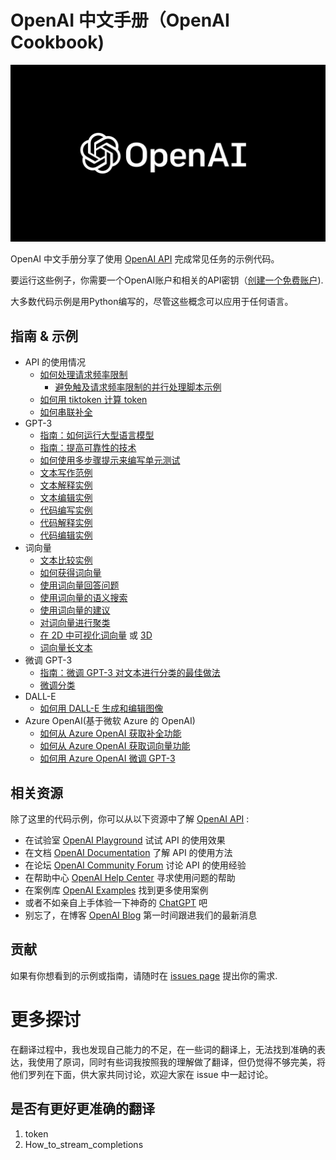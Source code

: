 

# OpenAI 中文手册（OpenAI Cookbook)

![openai-logo](https://raw.githubusercontent.com/imcda/openai-cookbook-zh-cn/main/images/OpenAI_Logo.png)

OpenAI 中文手册分享了使用 [OpenAI API] 完成常见任务的示例代码。

要运行这些例子，你需要一个OpenAI账户和相关的API密钥（[创建一个免费账户][API Signup]).

大多数代码示例是用Python编写的，尽管这些概念可以应用于任何语言。

## 指南 & 示例

* API 的使用情况
  * [如何处理请求频率限制](examples/How_to_handle_rate_limits.ipynb)
    * [避免触及请求频率限制的并行处理脚本示例](examples/api_request_parallel_processor.py)
  * [如何用 tiktoken 计算 token](examples/How_to_count_tokens_with_tiktoken.ipynb)
  * [如何串联补全](examples/How_to_stream_completions.ipynb)
* GPT-3
  * [指南：如何运行大型语言模型](how_to_work_with_large_language_models.md)
  * [指南：提高可靠性的技术](techniques_to_improve_reliability.md)
  * [如何使用多步骤提示来编写单元测试](examples/Unit_test_writing_using_a_multi-step_prompt.ipynb)
  * [文本写作范例](text_writing_examples.md)
  * [文本解释实例](text_explanation_examples.md)
  * [文本编辑实例](text_editing_examples.md)
  * [代码编写实例](code_writing_examples.md)
  * [代码解释实例](code_explanation_examples.md)
  * [代码编辑实例](code_editing_examples.md)
* 词向量
  * [文本比较实例](text_comparison_examples.md)
  * [如何获得词向量](examples/Get_embeddings.ipynb)
  * [使用词向量回答问题](examples/Question_answering_using_embeddings.ipynb)
  * [使用词向量的语义搜索](examples/Semantic_text_search_using_embeddings.ipynb)
  * [使用词向量的建议](examples/Recommendation_using_embeddings.ipynb)
  * [对词向量进行聚类](examples/Clustering.ipynb)
  * [在 2D 中可视化词向量](examples/Visualizing_embeddings_in_2D.ipynb) 或 [3D](examples/Visualizing_embeddings_in_3D.ipynb)
  * [词向量长文本](examples/Embedding_long_inputs.ipynb)
* 微调 GPT-3
  * [指南：微调 GPT-3 对文本进行分类的最佳做法](https://docs.google.com/document/d/1rqj7dkuvl7Byd5KQPUJRxc19BJt8wo0yHNwK84KfU3Q/edit)
  * [微调分类](examples/Fine-tuned_classification.ipynb)
* DALL-E
  * [如何用 DALL-E 生成和编辑图像](examples/dalle/Image_generations_edits_and_variations_with_DALL-E.ipynb)
* Azure OpenAI(基于微软 Azure 的 OpenAI)
  * [如何从 Azure OpenAI 获取补全功能](examples/azure/completions.ipynb)
  * [如何从 Azure OpenAI 获取词向量功能](examples/azure/embeddings.ipynb)
  * [如何用 Azure OpenAI 微调 GPT-3](examples/azure/finetuning.ipynb)

## 相关资源

除了这里的代码示例，你可以从以下资源中了解 [OpenAI API] :

* 在试验室 [OpenAI Playground] 试试 API 的使用效果
* 在文档 [OpenAI Documentation] 了解 API 的使用方法
* 在论坛 [OpenAI Community Forum] 讨论 API 的使用经验
* 在帮助中心 [OpenAI Help Center] 寻求使用问题的帮助
* 在案例库 [OpenAI Examples] 找到更多使用案例
* 或者不如亲自上手体验一下神奇的 [ChatGPT] 吧
* 别忘了，在博客 [OpenAI Blog] 第一时间跟进我们的最新消息

## 贡献

如果有你想看到的示例或指南，请随时在 [issues page] 提出你的需求.

[ChatGPT]: https://chat.openai.com/
[OpenAI API]: https://openai.com/api/
[API Signup]: https://beta.openai.com/signup
[OpenAI Playground]: https://beta.openai.com/playground
[OpenAI Documentation]: https://beta.openai.com/docs/introduction
[OpenAI Community Forum]: https://community.openai.com/top?period=monthly
[OpenAI Help Center]: https://help.openai.com/en/
[OpenAI Examples]: https://beta.openai.com/examples
[OpenAI Blog]: https://openai.com/blog/
[issues page]: https://github.com/openai/openai-cookbook/issues

# 更多探讨

在翻译过程中，我也发现自己能力的不足，在一些词的翻译上，无法找到准确的表达，我使用了原词，同时有些词我按照我的理解做了翻译，但仍觉得不够完美，将他们罗列在下面，供大家共同讨论，欢迎大家在 issue 中一起讨论。

## 是否有更好更准确的翻译
1. token
2. How_to_stream_completions